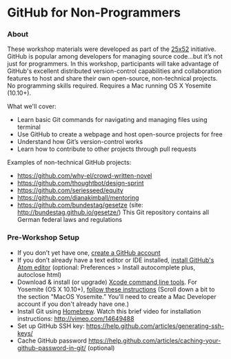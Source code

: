 # GitHub for Non-Programmers


### About
These workshop materials were developed as part of the [25x52](https://25x52.site) initiative. GitHub is popular among developers for managing source code...but it’s not just for programmers. In this workshop, participants will take advantage of GitHub's excellent distributed version-control capabilities and collaboration features to host and share their own open-source, non-technical projects. No programming skills required. Requires a Mac running OS X Yosemite (10.10+).

What we'll cover:
- Learn basic Git commands for navigating and managing files using terminal
- Use GitHub to create a webpage and host open-source projects for free
- Understand how Git’s version-control works
- Learn how to contribute to other projects through pull requests

Examples of non-technical GitHub projects:
- https://github.com/why-el/crowd-written-novel
- https://github.com/thoughtbot/design-sprint
- https://github.com/seriesseed/equity
- https://github.com/dianakimball/mentoring 
- https://github.com/bundestag/gesetze (site: http://bundestag.github.io/gesetze/) This Git repository contains all German federal laws and regulations

### Pre-Workshop Setup
* If you don’t yet have one, [create a GitHub account](https://github.com)
* If you don’t already have a text editor or IDE installed, [install GitHub's Atom editor](https://atom.io) (optional: Preferences > Install autocomplete plus, autoclose html)
* Download & install (or upgrade) [Xcode command line tools](https://developer.apple.com/downloads/index.action). For Yosemite (OS X 10.10+), [follow these instructions](http://railsapps.github.io/xcode-command-line-tools.html) (Scroll down a bit to the section "MacOS Yosemite.” You'll need to create a Mac Developer account if you don't already have one.)
* Install Git using [Homebrew](http://brew.sh). Watch this brief video for installation instructions: http://vimeo.com/14649488
* Set up GitHub SSH key: https://help.github.com/articles/generating-ssh-keys/
* Cache GitHub password https://help.github.com/articles/caching-your-github-password-in-git/ (optional)
